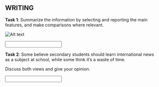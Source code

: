 ## **WRITING**

**Task 1**: Summarize the information by selecting and reporting the main features, and make comparisons where relevant. 

![Alt text](https://cdn.jsdelivr.net/gh/ComepassDeveloper/ielts@main/ieltsGeneral/writing-image.png)

<input class="textarea">

**Task 2**: Some believe secondary students should learn international news as a subject at school, while some think it’s a waste of time.

Discuss both views and give your opinion.

<input class="textarea">
